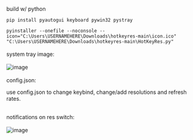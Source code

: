 build w/ python

```pip install pyautogui keyboard pywin32 pystray```

```pyinstaller --onefile --noconsole --icon="C:\Users\USERNAMEHERE\Downloads\hotkeyres-main\icon.ico" "C:\Users\USERNAMEHERE\Downloads\hotkeyres-main\HotKeyRes.py" ```
<br><br>
system tray image:<br><br>
![image](https://github.com/seathasky/hotkeyres/blob/main/systemtray.png)
<br><br>
config.json:<br>

use config.json to change keybind, change/add resolutions and refresh rates.<br><br>

notifications on res switch:<br><br>
![image](https://raw.githubusercontent.com/seathasky/hotkeyres/main/notifcations.png)

